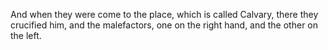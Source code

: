 And when they were come to the place, which is called Calvary, there they crucified him, and the malefactors, one on the right hand, and the other on the left.
